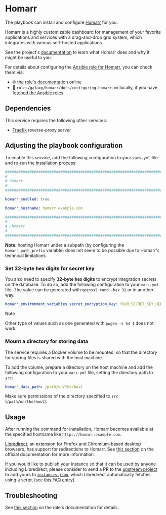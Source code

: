 <!--
SPDX-FileCopyrightText: 2020 - 2024 MDAD project contributors
SPDX-FileCopyrightText: 2020 - 2024 Slavi Pantaleev
SPDX-FileCopyrightText: 2020 Aaron Raimist
SPDX-FileCopyrightText: 2020 Chris van Dijk
SPDX-FileCopyrightText: 2020 Dominik Zajac
SPDX-FileCopyrightText: 2020 Mickaël Cornière
SPDX-FileCopyrightText: 2022 François Darveau
SPDX-FileCopyrightText: 2022 Julian Foad
SPDX-FileCopyrightText: 2022 Warren Bailey
SPDX-FileCopyrightText: 2023 Antonis Christofides
SPDX-FileCopyrightText: 2023 Felix Stupp
SPDX-FileCopyrightText: 2023 Julian-Samuel Gebühr
SPDX-FileCopyrightText: 2023 Pierre 'McFly' Marty
SPDX-FileCopyrightText: 2024 - 2025 Suguru Hirahara

SPDX-License-Identifier: AGPL-3.0-or-later
-->

# Homarr

The playbook can install and configure [Homarr](https://homarr.dev) for you.

Homarr is a highly customizable dashboard for management of your favorite applications and services with a drag-and-drop grid system, which integrates with various self-hosted applications.

See the project's [documentation](https://homarr.dev/docs/getting-started) to learn what Homarr does and why it might be useful to you.

For details about configuring the [Ansible role for Homarr](https://github.com/mother-of-all-self-hosting/ansible-role-homarr), you can check them via:
- 🌐 [the role's documentation](https://github.com/mother-of-all-self-hosting/ansible-role-homarr/blob/main/docs/configuring-homarr.md) online
- 📁 `roles/galaxy/homarr/docs/configuring-homarr.md` locally, if you have [fetched the Ansible roles](../installing.md)

## Dependencies

This service requires the following other services:

- [Traefik](traefik.md) reverse-proxy server

## Adjusting the playbook configuration

To enable this service, add the following configuration to your `vars.yml` file and re-run the [installation](../installing.md) process:

```yaml
########################################################################
#                                                                      #
# homarr                                                               #
#                                                                      #
########################################################################

homarr_enabled: true

homarr_hostname: homarr.example.com

########################################################################
#                                                                      #
# /homarr                                                              #
#                                                                      #
########################################################################
```

**Note**: hosting Homarr under a subpath (by configuring the `homarr_path_prefix` variable) does not seem to be possible due to Homarr's technical limitations.

### Set 32-byte hex digits for secret key

You also need to specify **32-byte hex digits** to encrypt integration secrets on the database. To do so, add the following configuration to your `vars.yml` file. The value can be generated with `openssl rand -hex 32` or in another way.

```yaml
homarr_environment_variables_secret_encryption_key: YOUR_SECRET_KEY_HERE
```

>[!NOTE]
> Other type of values such as one generated with `pwgen -s 64 1` does not work.

### Mount a directory for storing data

The service requires a Docker volume to be mounted, so that the directory for storing files is shared with the host machine.

To add the volume, prepare a directory on the host machine and add the following configuration to your `vars.yml` file, setting the directory path to `src`:

```yaml
homarr_data_path: /path/on/the/host
```

Make sure permissions of the directory specified to `src` (`/path/on/the/host`).

## Usage

After running the command for installation, Homarr becomes available at the specified hostname like `https://homarr.example.com`.

[Libredirect](https://libredirect.github.io/), an extension for Firefox and Chromium-based desktop browsers, has support for redirections to Homarr. See [this section](https://github.com/httpjamesm/Homarr/blob/main/README.md#how-to-make-stack-overflow-links-take-you-to-homarr-automatically) on the official documentation for more information.

If you would like to publish your instance so that it can be used by anyone including Libredirect, please consider to send a PR to the [upstream project](https://github.com/httpjamesm/Homarr) to add yours to [`instances.json`](https://github.com/httpjamesm/Homarr/blob/main/instances.json), which Libredirect automatically fetches using a script (see [this FAQ entry](https://libredirect.github.io/faq.html#where_the_hell_are_those_instances_coming_from)).

## Troubleshooting

See [this section](https://github.com/mother-of-all-self-hosting/ansible-role-homarr/blob/main/docs/configuring-homarr.md#troubleshooting) on the role's documentation for details.

